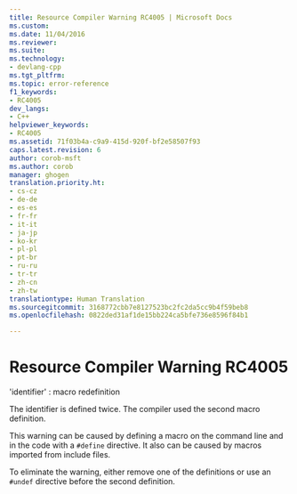 ```yaml
---
title: Resource Compiler Warning RC4005 | Microsoft Docs
ms.custom: 
ms.date: 11/04/2016
ms.reviewer: 
ms.suite: 
ms.technology:
- devlang-cpp
ms.tgt_pltfrm: 
ms.topic: error-reference
f1_keywords:
- RC4005
dev_langs:
- C++
helpviewer_keywords:
- RC4005
ms.assetid: 71f03b4a-c9a9-415d-920f-bf2e58507f93
caps.latest.revision: 6
author: corob-msft
ms.author: corob
manager: ghogen
translation.priority.ht:
- cs-cz
- de-de
- es-es
- fr-fr
- it-it
- ja-jp
- ko-kr
- pl-pl
- pt-br
- ru-ru
- tr-tr
- zh-cn
- zh-tw
translationtype: Human Translation
ms.sourcegitcommit: 3168772cbb7e8127523bc2fc2da5cc9b4f59beb8
ms.openlocfilehash: 0822ded31af1de15bb224ca5bfe736e8596f84b1

---
```

# Resource Compiler Warning RC4005
'identifier' : macro redefinition  
  
 The identifier is defined twice. The compiler used the second macro definition.  
  
 This warning can be caused by defining a macro on the command line and in the code with a `#define` directive. It also can be caused by macros imported from include files.  
  
 To eliminate the warning, either remove one of the definitions or use an `#undef` directive before the second definition.


<!--HONumber=Jan17_HO2-->


